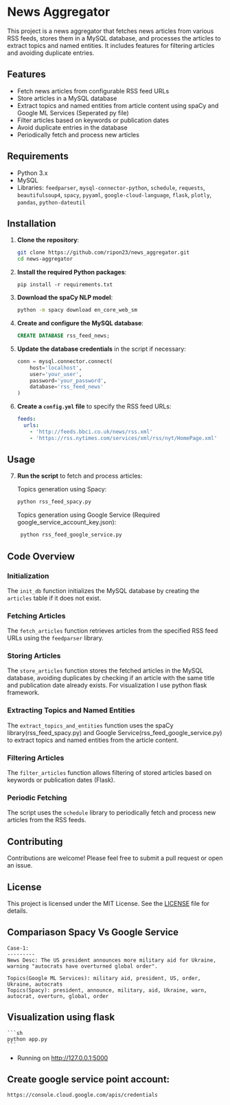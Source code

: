# News Aggregator

This project is a news aggregator that fetches news articles from various RSS feeds, stores them in a MySQL database, and processes the articles to extract topics and named entities. It includes features for filtering articles and avoiding duplicate entries.

## Features

- Fetch news articles from configurable RSS feed URLs
- Store articles in a MySQL database
- Extract topics and named entities from article content using spaCy and Google ML Services (Seperated py file)
- Filter articles based on keywords or publication dates
- Avoid duplicate entries in the database
- Periodically fetch and process new articles

## Requirements

- Python 3.x
- MySQL
- Libraries: `feedparser`, `mysql-connector-python`, `schedule`, `requests`, `beautifulsoup4`, `spacy`, `pyyaml`, `google-cloud-language`, `flask`, `plotly`, `pandas`, `python-dateutil`

## Installation

1. **Clone the repository**:
    ```sh
    git clone https://github.com/ripon23/news_aggregator.git
    cd news-aggregator
    ```

2. **Install the required Python packages**:
    ```
    pip install -r requirements.txt
    ```
3. **Download the spaCy NLP model**:
    ```sh
    python -m spacy download en_core_web_sm
    ```

4. **Create and configure the MySQL database**:
    ```sql
    CREATE DATABASE rss_feed_news;
    ```

5. **Update the database credentials** in the script if necessary:
    ```python
    conn = mysql.connector.connect(
        host='localhost',
        user='your_user',
        password='your_password',
        database='rss_feed_news'
    )
    ```

6. **Create a `config.yml` file** to specify the RSS feed URLs:
    ```yaml
    feeds:
      urls:
        - 'http://feeds.bbci.co.uk/news/rss.xml'
        - 'https://rss.nytimes.com/services/xml/rss/nyt/HomePage.xml'
    ```

## Usage


7. **Run the script** to fetch and process articles:

    Topics generation using Spacy:

    ```sh
    python rss_feed_spacy.py
    ```

    Topics generation using Google Service (Required google_service_account_key.json):
   
   ```sh
    python rss_feed_google_service.py
    ```


## Code Overview

### Initialization

The `init_db` function initializes the MySQL database by creating the `articles` table if it does not exist.

### Fetching Articles

The `fetch_articles` function retrieves articles from the specified RSS feed URLs using the `feedparser` library.

### Storing Articles

The `store_articles` function stores the fetched articles in the MySQL database, avoiding duplicates by checking if an article with the same title and publication date already exists. For visualization I use python flask framework.

### Extracting Topics and Named Entities

The `extract_topics_and_entities` function uses the spaCy library(rss_feed_spacy.py) and Google Service(rss_feed_google_service.py) to extract topics and named entities from the article content.

### Filtering Articles

The `filter_articles` function allows filtering of stored articles based on keywords or publication dates (Flask).

### Periodic Fetching

The script uses the `schedule` library to periodically fetch and process new articles from the RSS feeds.

## Contributing

Contributions are welcome! Please feel free to submit a pull request or open an issue.

## License

This project is licensed under the MIT License. See the [LICENSE](LICENSE) file for details.

## Compariason Spacy Vs Google Service
    Case-1: 
    ---------
    News Desc: The US president announces more military aid for Ukraine, warning "autocrats have overturned global order".

    Topics(Google ML Services): military aid, president, US, order, Ukraine, autocrats
    Topics(Spacy): president, announce, military, aid, Ukraine, warn, autocrat, overturn, global, order

## Visualization using flask
    ```sh
    python app.py
    ```
* Running on http://127.0.0.1:5000

## Create google service point account: 
    https://console.cloud.google.com/apis/credentials